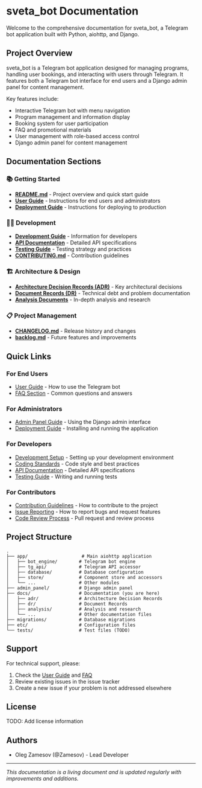 # sveta_bot Documentation

Welcome to the comprehensive documentation for sveta_bot, a Telegram bot application built with Python, aiohttp, and Django.

## Project Overview

sveta_bot is a Telegram bot application designed for managing programs, handling user bookings, and interacting with users through Telegram. It features both a Telegram bot interface for end users and a Django admin panel for content management.

Key features include:
- Interactive Telegram bot with menu navigation
- Program management and information display
- Booking system for user participation
- FAQ and promotional materials
- User management with role-based access control
- Django admin panel for content management

## Documentation Sections

### 📚 Getting Started

- [**README.md**](../README.md) - Project overview and quick start guide
- [**User Guide**](user_guide.md) - Instructions for end users and administrators
- [**Deployment Guide**](deployment.md) - Instructions for deploying to production

### 👨‍💻 Development

- [**Development Guide**](development.md) - Information for developers
- [**API Documentation**](api.md) - Detailed API specifications
- [**Testing Guide**](testing.md) - Testing strategy and practices
- [**CONTRIBUTING.md**](CONTRIBUTING.md) - Contribution guidelines

### 🏗️ Architecture & Design

- [**Architecture Decision Records (ADR)**](adr/) - Key architectural decisions
- [**Document Records (DR)**](dr/) - Technical debt and problem documentation
- [**Analysis Documents**](analysis/) - In-depth analysis and research

### 📋 Project Management

- [**CHANGELOG.md**](CHANGELOG.md) - Release history and changes
- [**backlog.md**](backlog.md) - Future features and improvements

## Quick Links

### For End Users
- [User Guide](user_guide.md) - How to use the Telegram bot
- [FAQ Section](user_guide.md#faq-section) - Common questions and answers

### For Administrators
- [Admin Panel Guide](user_guide.md#for-administrators-admin-panel) - Using the Django admin interface
- [Deployment Guide](deployment.md) - Installing and running the application

### For Developers
- [Development Setup](development.md#development-environment-setup) - Setting up your development environment
- [Coding Standards](development.md#coding-standards) - Code style and best practices
- [API Documentation](api.md) - Detailed API specifications
- [Testing Guide](testing.md) - Writing and running tests

### For Contributors
- [Contribution Guidelines](CONTRIBUTING.md) - How to contribute to the project
- [Issue Reporting](CONTRIBUTING.md#reporting-issues) - How to report bugs and request features
- [Code Review Process](CONTRIBUTING.md#pull-request-process) - Pull request and review process

## Project Structure

```
.
├── app/                    # Main aiohttp application
│   ├── bot_engine/        # Telegram bot engine
│   ├── tg_api/            # Telegram API accessor
│   ├── database/          # Database configuration
│   ├── store/             # Component store and accessors
│   └── ...                # Other modules
├── admin_panel/           # Django admin panel
├── docs/                  # Documentation (you are here)
│   ├── adr/               # Architecture Decision Records
│   ├── dr/                # Document Records
│   ├── analysis/          # Analysis and research
│   └── ...                # Other documentation files
├── migrations/            # Database migrations
├── etc/                   # Configuration files
└── tests/                 # Test files (TODO)
```

## Support

For technical support, please:
1. Check the [User Guide](user_guide.md) and [FAQ](user_guide.md#faq-section)
2. Review existing issues in the issue tracker
3. Create a new issue if your problem is not addressed elsewhere

## License

TODO: Add license information

## Authors

- Oleg Zamesov (@Zamesov) - Lead Developer

---

*This documentation is a living document and is updated regularly with improvements and additions.*